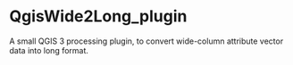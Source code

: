 # QgisWide2Long_plugin

A small QGIS 3 processing plugin, to convert wide-column attribute vector data into long format.

